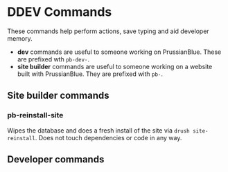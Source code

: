 # DDEV Commands
These commands help perform actions, save typing and aid developer memory.

* **dev** commands are useful to someone working on PrussianBlue. These are prefixed wth `pb-dev-`.
* **site builder** commands are useful to someone working on a website built with PrussianBlue. They are prefixed with `pb-`.

## Site builder commands
### pb-reinstall-site
Wipes the database and does a fresh install of the site via `drush site-reinstall`. Does not touch dependencies or code in any way.

## Developer commands